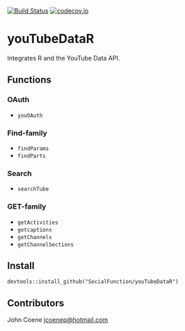 [![Build Status](https://travis-ci.org/SocialFunction/youTubeDataR.svg?branch=master)](https://travis-ci.org/SocialFunction/youTubeDataR)
[![codecov.io](https://codecov.io/github/SocialFunction/youTubeDataR/coverage.svg?branch=master)](https://codecov.io/github/SocialFunction/youTubeDataR?branch=master)

# youTubeDataR

Integrates R and the YouTube Data API.

## Functions ##

### OAuth ###

* `youOAuth`

### Find-family ###

* `findParams`
* `findParts`

### Search ###

* `searchTube`

### GET-family ###

* `getActivities`
* `getcaptions`
* `getChannels`
* `getChannelSections`

## Install ##

`devtools::install_github("SocialFunction/youTubeDataR")`

## Contributors ##

John Coene <jcoenep@hotmail.com>

